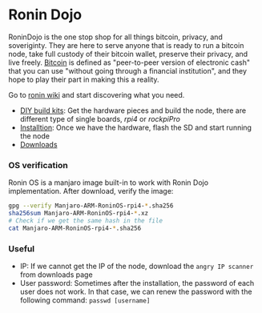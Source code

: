 # Ronin Dojo
RoninDojo is the one stop shop for all things bitcoin, privacy, and soveriginty. They are here to serve anyone that is ready to run a bitcoin node, take full custody of their bitcoin wallet, preserve their privacy, and live freely.
[Bitcoin](https://ronindojo.io/bitcoin.pdf) is defined as "peer-to-peer version of electronic cash" that you can use "without going through a financial institution", and they hope to play their part in making this a reality.

Go to [ronin wiki](https://wiki.ronindojo.io/en/home) and start discovering what you need.
- [DIY build kits](https://wiki.ronindojo.io/en/hardware#tanto-by-ronindojo-diy-build-kits): Get the hardware pieces and build the node, there are different type of single boards, *rpi4* or *rockpiPro*
- [Installtion](https://wiki.ronindojo.io/en/extras/OS-Info): Once we have the hardware, flash the SD and start running the node
- [Downloads](https://ronindojo.io/en/downloads.html)
### OS verification
Ronin OS is a manjaro image built-in to work with Ronin Dojo implementation. After download, verify the image:
```bash
gpg --verify Manjaro-ARM-RoninOS-rpi4-*.sha256
sha256sum Manjaro-ARM-RoninOS-rpi4-*.xz
# Check if we get the same hash in the file
cat Manjaro-ARM-RoninOS-rpi4-*.sha256
```
### Useful
- IP: If we cannot get the IP of the node, download the `angry IP scanner` from downloads page
- User password: Sometimes after the installation, the password of each user does not work. In that case, we can renew the password with the following command: `passwd [username]`